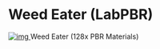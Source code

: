 # Weed Eater (LabPBR)

[ ![img](https://media.forgecdn.net/avatars/thumbnails/406/524/64/64/637619905360513565.png) ](https://www.curseforge.com/minecraft/texture-packs/weed-eater) Weed Eater (128x PBR Materials)

